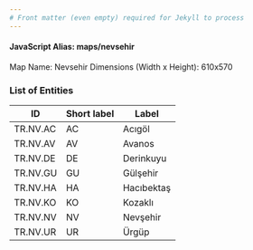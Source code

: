 ```yaml
---
# Front matter (even empty) required for Jekyll to process
---
```


#### JavaScript Alias: maps/nevsehir

Map Name: Nevsehir
Dimensions (Width x Height): 610x570





### List of Entities

ID | Short label | Label
---|---|---|
TR.NV.AC | AC | Acıgöl
TR.NV.AV | AV | Avanos
TR.NV.DE | DE | Derinkuyu
TR.NV.GU | GU | Gülşehir
TR.NV.HA | HA | Hacıbektaş
TR.NV.KO | KO | Kozaklı
TR.NV.NV | NV | Nevşehir
TR.NV.UR | UR | Ürgüp